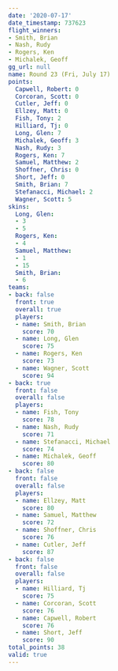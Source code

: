 ```yaml
---
date: '2020-07-17'
date_timestamp: 737623
flight_winners:
- Smith, Brian
- Nash, Rudy
- Rogers, Ken
- Michalek, Geoff
gg_url: null
name: Round 23 (Fri, July 17)
points:
  Capwell, Robert: 0
  Corcoran, Scott: 0
  Cutler, Jeff: 0
  Ellzey, Matt: 0
  Fish, Tony: 2
  Hilliard, Tj: 0
  Long, Glen: 7
  Michalek, Geoff: 3
  Nash, Rudy: 3
  Rogers, Ken: 7
  Samuel, Matthew: 2
  Shoffner, Chris: 0
  Short, Jeff: 0
  Smith, Brian: 7
  Stefanacci, Michael: 2
  Wagner, Scott: 5
skins:
  Long, Glen:
  - 3
  - 5
  Rogers, Ken:
  - 4
  Samuel, Matthew:
  - 1
  - 15
  Smith, Brian:
  - 6
teams:
- back: false
  front: true
  overall: true
  players:
  - name: Smith, Brian
    score: 70
  - name: Long, Glen
    score: 75
  - name: Rogers, Ken
    score: 73
  - name: Wagner, Scott
    score: 94
- back: true
  front: false
  overall: false
  players:
  - name: Fish, Tony
    score: 78
  - name: Nash, Rudy
    score: 71
  - name: Stefanacci, Michael
    score: 74
  - name: Michalek, Geoff
    score: 80
- back: false
  front: false
  overall: false
  players:
  - name: Ellzey, Matt
    score: 80
  - name: Samuel, Matthew
    score: 72
  - name: Shoffner, Chris
    score: 76
  - name: Cutler, Jeff
    score: 87
- back: false
  front: false
  overall: false
  players:
  - name: Hilliard, Tj
    score: 75
  - name: Corcoran, Scott
    score: 76
  - name: Capwell, Robert
    score: 76
  - name: Short, Jeff
    score: 90
total_points: 38
valid: true
---
```

